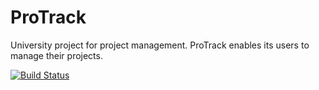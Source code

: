 # ProTrack

University project for project management. ProTrack enables its users to manage their projects. 

[![Build Status](https://travis-ci.org/J-KAM/ProTrack.svg?branch=development)](https://travis-ci.org/J-KAM/ProTrack)
